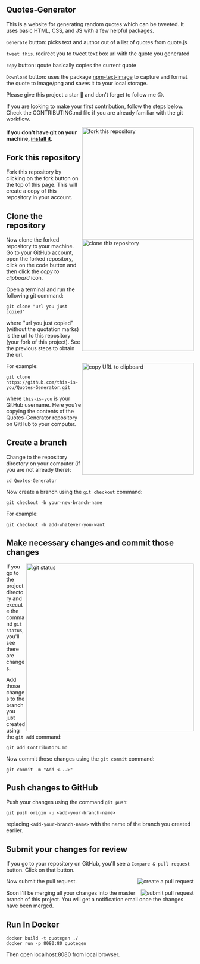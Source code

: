 ## Quotes-Generator

This is a website for generating random quotes which can be tweeted. It uses basic HTML, CSS, and JS with a few helpful packages.


`Generate` button: picks text and author out of a list of quotes from quote.js

`tweet this`. redirect you to tweet text box url with the quote you generated

`copy` button: qoute basically copies the current quote

`Download` button: uses the package [npm-text-image](https://www.npmjs.com/package/text-image) to capture and format the quote to image/png and saves it to your local storage.

Please give this project a star 🌟 and don't forget to follow me 😊.

If you are looking to make your first contribution, follow the steps below.
Check the CONTRIBUTING.md file if you are already familiar with the git workflow.

<img align="right" width="300" src="https://firstcontributions.github.io/assets/Readme/fork.png" alt="fork this repository" />

#### If you don't have git on your machine, [install it](https://help.github.com/articles/set-up-git/).

## Fork this repository

Fork this repository by clicking on the fork button on the top of this page.
This will create a copy of this repository in your account.

## Clone the repository

<img align="right" width="300" src="https://firstcontributions.github.io/assets/Readme/clone.png" alt="clone this repository" />

Now clone the forked repository to your machine. Go to your GitHub account, open the forked repository, click on the code button and then click the _copy to clipboard_ icon.

Open a terminal and run the following git command:

```
git clone "url you just copied"
```

where "url you just copied" (without the quotation marks) is the url to this repository (your fork of this project). See the previous steps to obtain the url.

<img align="right" width="300" src="https://firstcontributions.github.io/assets/Readme/copy-to-clipboard.png" alt="copy URL to clipboard" />

For example:

```
git clone https://github.com/this-is-you/Quotes-Generator.git
```

where `this-is-you` is your GitHub username. Here you're copying the contents of the Quotes-Generator repository on GitHub to your computer.

## Create a branch

Change to the repository directory on your computer (if you are not already there):

```
cd Quotes-Generator
```

Now create a branch using the `git checkout` command:

```
git checkout -b your-new-branch-name
```

For example:

```
git checkout -b add-whatever-you-want
```

## Make necessary changes and commit those changes

<img align="right" width="450" src="https://firstcontributions.github.io/assets/Readme/git-status.png" alt="git status" />

If you go to the project directory and execute the command `git status`, you'll see there are changes.

Add those changes to the branch you just created using the `git add` command:

```
git add Contributors.md
```

Now commit those changes using the `git commit` command:

```
git commit -m "Add <...>"
```

## Push changes to GitHub

Push your changes using the command `git push`:

```
git push origin -u <add-your-branch-name>
```

replacing `<add-your-branch-name>` with the name of the branch you created earlier.

## Submit your changes for review

If you go to your repository on GitHub, you'll see a `Compare & pull request` button. Click on that button.

<img style="float: right;" src="https://firstcontributions.github.io/assets/Readme/compare-and-pull.png" alt="create a pull request" />

Now submit the pull request.

<img style="float: right;" src="https://firstcontributions.github.io/assets/Readme/submit-pull-request.png" alt="submit pull request" />

Soon I'll be merging all your changes into the master branch of this project. You will get a notification email once the changes have been merged.

## Run In Docker

```
docker build -t quotegen ./
docker run -p 8080:80 quotegen
```

Then open localhost:8080 from local browser.
